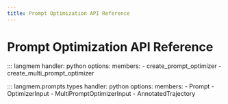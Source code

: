 ```yaml
---
title: Prompt Optimization API Reference
---
```


# Prompt Optimization API Reference

::: langmem
    handler: python
    options:
      members:
        - create_prompt_optimizer
        - create_multi_prompt_optimizer

::: langmem.prompts.types
    handler: python
    options:
      members:
        - Prompt
        - OptimizerInput
        - MultiPromptOptimizerInput
        - AnnotatedTrajectory
